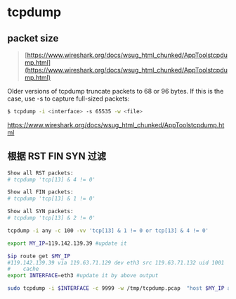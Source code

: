# tcpdump

## packet size


> [https://www.wireshark.org/docs/wsug_html_chunked/AppToolstcpdump.html](https://www.wireshark.org/docs/wsug_html_chunked/AppToolstcpdump.html)
> 
Older versions of tcpdump truncate packets to 68 or 96 bytes. If this is the case, use -s to capture full-sized packets:

```bash
$ tcpdump -i <interface> -s 65535 -w <file>
```

https://www.wireshark.org/docs/wsug_html_chunked/AppToolstcpdump.html

## 根据 RST FIN SYN 过滤

```bash
Show all RST packets:
# tcpdump 'tcp[13] & 4 != 0'

Show all FIN packets:
# tcpdump 'tcp[13] & 1 != 0'

Show all SYN packets:
# tcpdump 'tcp[13] & 2 != 0'

tcpdump -i any -c 100 -vv 'tcp[13] & 1 != 0 or tcp[13] & 4 != 0' 
```


```bash
export MY_IP=119.142.139.39 #update it

$ip route get $MY_IP
#119.142.139.39 via 119.63.71.129 dev eth3 src 119.63.71.132 uid 1001
#    cache 
export INTERFACE=eth3 #update it by above output

sudo tcpdump -i $INTERFACE -c 9999 -w /tmp/tcpdump.pcap  "host $MY_IP and (tcp[13] & 1 != 0 or tcp[13] & 4 != 0 or tcp[13] & 2 != 0) " #only capture RST or FIN or SYN

```